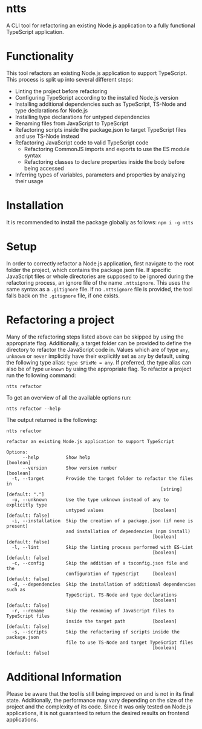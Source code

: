 # ntts
A CLI tool for refactoring an existing Node.js application to a fully functional TypeScript application.

# Functionality
This tool refactors an existing Node.js application to support TypeScript. This process is split up into several different steps:
- Linting the project before refactoring
- Configuring TypeScript according to the installed Node.js version
- Installing additional dependencies such as TypeScript, TS-Node and type declarations for Node.js
- Installing type declarations for untyped dependencies
- Renaming files from JavaScript to TypeScript
- Refactoring scripts inside the package.json to target TypeScript files and use TS-Node instead
- Refactoring JavaScript code to valid TypeScript code
  - Refactoring CommonJS imports and exports to use the ES module syntax
  - Refactoring classes to declare properties inside the body before being accessed
- Inferring types of variables, parameters and properties by analyzing their usage

# Installation
It is recommended to install the package globally as follows:
`npm i -g ntts`

# Setup
In order to correctly refactor a Node.js application, first navigate to the root folder the project, which contains the package.json file.
If specific JavaScript files or whole directories are supposed to be ignored during the refactoring process, an ignore file of the name `.nttsignore`.
This uses the same syntax as a `.gitignore` file. If no `.nttsignore` file is provided, the tool falls back on the `.gitignore` file, if one exists.

# Refactoring a project
Many of the refactoring steps listed above can be skipped by using the appropriate flag.
Additionally, a target folder can be provided to define the directory to refactor the JavaScript code in.
Values which are of type `any`, `unknown` or `never` implicitly have their explicitly set as `any` by default, using the following type alias: `type $FixMe = any`.
If preferred, the type alias can also be of type `unknown` by using the appropriate flag.
To refactor a project run the following command:

`ntts refactor`

To get an overview of all the available options run:

`ntts refactor --help`

The output returned is the following:

```
ntts refactor                                                                   
                                                                                
refactor an existing Node.js application to support TypeScript                  
                                                                                
Options:                                                                        
      --help          Show help                                        [boolean]
      --version       Show version number                              [boolean]
  -t, --target        Provide the target folder to refactor the files in
                                                         [string] [default: "."]
  -u, --unknown       Use the type unknown instead of any to explicitly type
                      untyped values                  [boolean] [default: false]
  -i, --installation  Skip the creation of a package.json (if none is present)
                      and installation of dependencies (npm install)
                                                      [boolean] [default: false]
  -l, --lint          Skip the linting process performed with ES-Lint
                                                      [boolean] [default: false]
  -c, --config        Skip the addition of a tsconfig.json file and the
                      configuration of TypeScript     [boolean] [default: false]
  -d, --dependencies  Skip the installation of additional dependencies such as
                      TypeScript, TS-Node and type declarations
                                                      [boolean] [default: false]
  -r, --rename        Skip the renaming of JavaScript files to TypeScript files
                      inside the target path          [boolean] [default: false]
  -s, --scripts       Skip the refactoring of scripts inside the package.json
                      file to use TS-Node and target TypeScript files
                                                      [boolean] [default: false]
```

# Additional Information
Please be aware that the tool is still being improved on and is not in its final state.
Additionally, the performance may vary depending on the size of the project and the complexity of its code.
Since it was only tested on Node.js applications, it is not guaranteed to return the desired results on frontend applications.